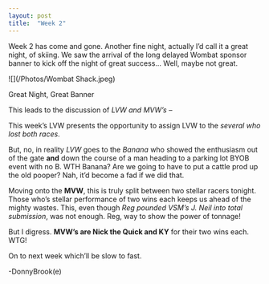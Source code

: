 ```yaml
---
layout: post
title:  "Week 2"
---
```


Week 2 has come and gone. Another fine night, actually I’d call it a great night, of skiing. 
We saw the arrival of the long delayed Wombat sponsor banner to kick off the night of great success… Well, maybe not great.

![](/Photos/Wombat Shack.jpeg)
<figcaption>Great Night, Great Banner</figcaption>

This leads to the discussion of *LVW and MVW’s* –
 
This week’s LVW presents the opportunity to assign LVW to the *several who lost both races*.
 
But, no, in reality *LVW* goes to the *Banana* who showed the enthusiasm out of the gate **and** down the course of a man heading to a parking lot BYOB event 
with no B. WTH Banana? Are we going to have to put a cattle prod up the old pooper? Nah, it’d become a fad if we did that.
 
Moving onto the **MVW**, this is truly split between two stellar racers tonight. Those who’s stellar performance of two wins each keeps us ahead of the 
mighty wastes. This, even though *Reg pounded VSM’s J. Neil into total submission*, was not enough. Reg, way to show the power of tonnage!
 
But I digress. **MVW’s are Nick the Quick and KY** for their two wins each. WTG!
 
On to next week which’ll be slow to fast.
 
-DonnyBrook(e)
